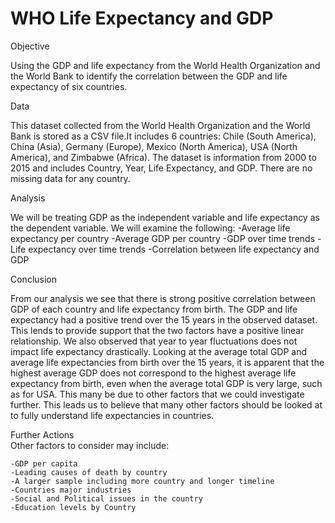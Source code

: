 # WHO Life Expectancy and GDP
Objective

 Using the GDP and life expectancy from the World Health Organization and the World Bank to identify the correlation between the GDP and life expectancy of six countries.

Data

This dataset collected from the World Health Organization and the World Bank is stored as a CSV file.It includes 6 countries: Chile (South America), China (Asia), Germany (Europe), Mexico (North America), USA (North America), and Zimbabwe (Africa). The dataset is information from 2000 to 2015 and includes Country, Year, Life Expectancy, and GDP. There are no missing data for any country.

Analysis

We will be treating GDP as the independent variable and life expectancy as the dependent variable. We will examine the following:
    -Average life expectancy per country
    -Average GDP per country
    -GDP over time trends
    -Life expectancy over time trends
    -Correlation between life expectancy and GDP

Conclusion

From our analysis we see that there is strong positive correlation between GDP of each country and life expectancy from birth. The GDP and life expectancy had a positive trend over the 15 years in the observed dataset. This lends to provide support that the two factors have a positive linear relationship. We also observed that year to year fluctuations does not impact life expectancy drastically. Looking at the average total GDP and average life expectancies from birth over the 15 years, it is apparent that the highest average GDP does not correspond to the highest average life expectancy from birth, even when the average total GDP is very large, such as for USA. This many be due to other factors that we could investigate further. This leads us to believe that many other factors should be looked at to fully understand life expectancies in countries.

Further Actions <br />
Other factors to consider may include:

    -GDP per capita
    -Leading causes of death by country
    -A larger sample including more country and longer timeline
    -Countries major industries 
    -Social and Political issues in the country
    -Education levels by Country

